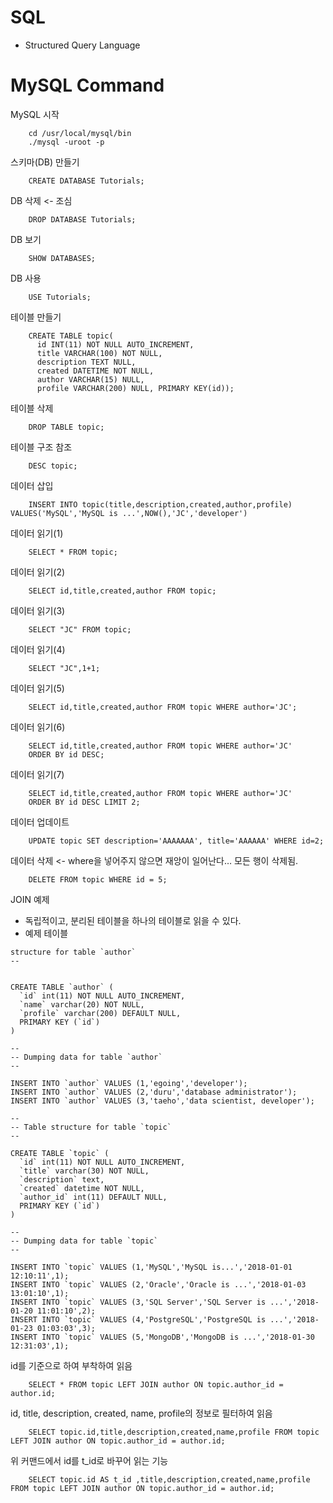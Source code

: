 
# SQL

- Structured Query Language

# MySQL Command

MySQL 시작
~~~mysql
    cd /usr/local/mysql/bin 
    ./mysql -uroot -p
~~~


스키마(DB) 만들기 
~~~mysql
    CREATE DATABASE Tutorials;
~~~
 

DB 삭제 <- 조심
~~~mysql
    DROP DATABASE Tutorials;
~~~


DB 보기
~~~mysql
    SHOW DATABASES;
~~~


DB 사용
~~~mysql
    USE Tutorials;
~~~


테이블 만들기


~~~mysql
    CREATE TABLE topic(
      id INT(11) NOT NULL AUTO_INCREMENT,
      title VARCHAR(100) NOT NULL,
      description TEXT NULL,
      created DATETIME NOT NULL,
      author VARCHAR(15) NULL,
      profile VARCHAR(200) NULL, PRIMARY KEY(id));
~~~


테이블 삭제
~~~mysql
    DROP TABLE topic;
~~~


테이블 구조 참조
~~~mysql
    DESC topic;
~~~


데이터 삽입
~~~mysql
    INSERT INTO topic(title,description,created,author,profile) VALUES('MySQL','MySQL is ...',NOW(),'JC','developer')
~~~


데이터 읽기(1)
~~~mysql
    SELECT * FROM topic; 
~~~



데이터 읽기(2)
~~~mysql
    SELECT id,title,created,author FROM topic; 
~~~




데이터 읽기(3)
~~~mysql
    SELECT "JC" FROM topic; 
~~~




데이터 읽기(4)
~~~mysql
    SELECT "JC",1+1; 
~~~




데이터 읽기(5)
~~~mysql
    SELECT id,title,created,author FROM topic WHERE author='JC'; 
~~~




데이터 읽기(6)
~~~mysql
    SELECT id,title,created,author FROM topic WHERE author='JC'
    ORDER BY id DESC;
~~~




데이터 읽기(7)
~~~mysql
    SELECT id,title,created,author FROM topic WHERE author='JC'
    ORDER BY id DESC LIMIT 2;
~~~




데이터 업데이트
~~~mysql
    UPDATE topic SET description='AAAAAAA', title='AAAAAA' WHERE id=2;
~~~




데이터 삭제 <- where을 넣어주지 않으면 재앙이 일어난다… 모든 행이 삭제됨.
~~~mysql
    DELETE FROM topic WHERE id = 5;
~~~


JOIN 예제

- 독립적이고, 분리된 테이블을 하나의 테이블로 읽을 수 있다.
- 예제 테이블   
~~~mysql
structure for table `author`
--
 
 
CREATE TABLE `author` (
  `id` int(11) NOT NULL AUTO_INCREMENT,
  `name` varchar(20) NOT NULL,
  `profile` varchar(200) DEFAULT NULL,
  PRIMARY KEY (`id`)
) 
 
--
-- Dumping data for table `author`
--
 
INSERT INTO `author` VALUES (1,'egoing','developer');
INSERT INTO `author` VALUES (2,'duru','database administrator');
INSERT INTO `author` VALUES (3,'taeho','data scientist, developer');
 
--
-- Table structure for table `topic`
--
 
CREATE TABLE `topic` (
  `id` int(11) NOT NULL AUTO_INCREMENT,
  `title` varchar(30) NOT NULL,
  `description` text,
  `created` datetime NOT NULL,
  `author_id` int(11) DEFAULT NULL,
  PRIMARY KEY (`id`)
)
 
--
-- Dumping data for table `topic`
--
 
INSERT INTO `topic` VALUES (1,'MySQL','MySQL is...','2018-01-01 12:10:11',1);
INSERT INTO `topic` VALUES (2,'Oracle','Oracle is ...','2018-01-03 13:01:10',1);
INSERT INTO `topic` VALUES (3,'SQL Server','SQL Server is ...','2018-01-20 11:01:10',2);
INSERT INTO `topic` VALUES (4,'PostgreSQL','PostgreSQL is ...','2018-01-23 01:03:03',3);
INSERT INTO `topic` VALUES (5,'MongoDB','MongoDB is ...','2018-01-30 12:31:03',1);
~~~
id를 기준으로 하여 부착하여 읽음
~~~mysql
    SELECT * FROM topic LEFT JOIN author ON topic.author_id = author.id;
~~~


id, title, description, created, name, profile의 정보로 필터하여 읽음
~~~mysql
    SELECT topic.id,title,description,created,name,profile FROM topic LEFT JOIN author ON topic.author_id = author.id;
~~~


위 커맨드에서 id를 t_id로 바꾸어 읽는 기능
~~~mysql
    SELECT topic.id AS t_id ,title,description,created,name,profile FROM topic LEFT JOIN author ON topic.author_id = author.id;
~~~






